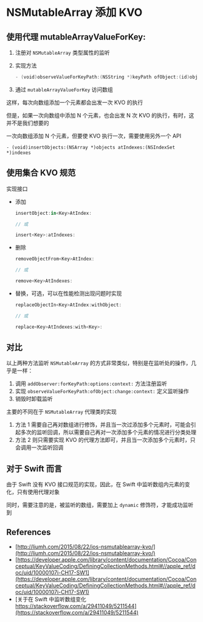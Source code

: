 # NSMutableArray 添加 KVO

## 使用代理 mutableArrayValueForKey:

1. 注册对 `NSMutableArray` 类型属性的监听
2. 实现方法


    ```swift
    - (void)observeValueForKeyPath:(NSString *)keyPath ofObject:(id)object change:(NSDictionary *)change context:(void *)context
    ```
3. 通过 `mutableArrayValueForKey` 访问数组

这样，每次向数组添加一个元素都会出发一次 KVO 的执行

但是，如果一次向数组中添加 N 个元素，也会出发 N 次 KVO 的执行，有时，这并不是我们想要的

一次向数组添加 N 个元素，但要使 KVO 执行一次，需要使用另外一个 API

```
- (void)insertObjects:(NSArray *)objects atIndexes:(NSIndexSet *)indexes
```

## 使用集合 KVO 规范

实现接口

- 添加

    ```swift
    insertObject:in<Key>AtIndex:
    
    // 或
    
    insert<Key>:atIndexes:
    ```

- 删除

    ```swift
    removeObjectFrom<Key>AtIndex:
    
    // 或
    
    remove<Key>AtIndexes:
    ```

- 替换，可选，可以在性能检测出现问题时实现

    ```swift
    replaceObjectIn<Key>AtIndex:withObject:
    
    // 或
    
    replace<Key>AtIndexes:with<Key>:
    ```

## 对比

以上两种方法监听 `NSMutableArray` 的方式非常类似，特别是在监听处的操作，几乎是一样：

1. 调用 `addObserver:forKeyPath:options:context:` 方法注册监听
2. 实现 `observeValueForKeyPath:ofObject:change:context:` 定义监听操作
3. 销毁时卸载监听

主要的不同在于 `NSMutableArray` 代理类的实现

1. 方法 1 需要自己再对数组进行修饰，并且当一次过添加多个元素时，可能会引起多次的监听回调，所以需要自己再对一次添加多个元素的情况进行分类处理
2. 方法 2 则只需要实现 KVO 的代理方法即可，并且当一次添加多个元素时，只会调用一次监听回调

## 对于 Swift 而言

由于 Swift 没有 KVO 接口规范的实现，因此，在 Swift 中监听数组内元素的变化，只有使用代理对象

同时，需要注意的是，被监听的数组，需要加上 `dynamic` 修饰符，才能成功监听到

## References

- [http://liumh.com/2015/08/22/ios-nsmutablearray-kvo/](http://liumh.com/2015/08/22/ios-nsmutablearray-kvo/)
- [https://developer.apple.com/library/content/documentation/Cocoa/Conceptual/KeyValueCoding/DefiningCollectionMethods.html#//apple_ref/doc/uid/10000107i-CH17-SW1](https://developer.apple.com/library/content/documentation/Cocoa/Conceptual/KeyValueCoding/DefiningCollectionMethods.html#//apple_ref/doc/uid/10000107i-CH17-SW1)
- [关于在 Swift 中监听数组变化 https://stackoverflow.com/a/29411049/5211544](https://stackoverflow.com/a/29411049/5211544)

